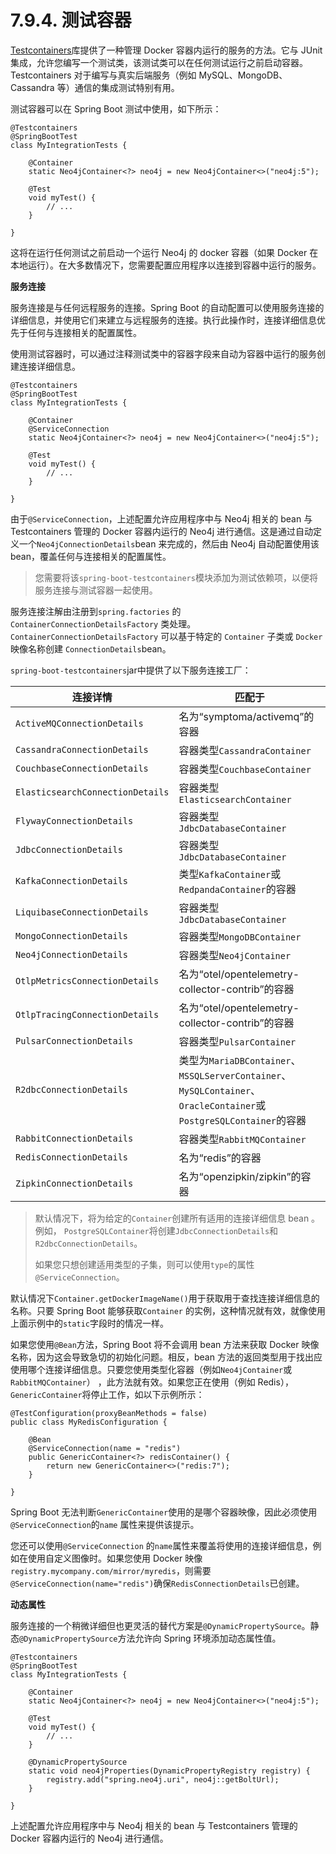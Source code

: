 # 7.9.4. 测试容器

[Testcontainers](https://www.testcontainers.org/)库提供了一种管理 Docker 容器内运行的服务的方法。它与 JUnit 集成，允许您编写一个测试类，该测试类可以在任何测试运行之前启动容器。Testcontainers 对于编写与真实后端服务（例如 MySQL、MongoDB、Cassandra 等）通信的集成测试特别有用。

测试容器可以在 Spring Boot 测试中使用，如下所示：

```
@Testcontainers
@SpringBootTest
class MyIntegrationTests {
​
    @Container
    static Neo4jContainer<?> neo4j = new Neo4jContainer<>("neo4j:5");
​
    @Test
    void myTest() {
        // ...
    }
​
}
```

这将在运行任何测试之前启动一个运行 Neo4j 的 docker 容器（如果 Docker 在本地运行）。在大多数情况下，您需要配置应用程序以连接到容器中运行的服务。

**服务连接**

服务连接是与任何远程服务的连接。Spring Boot 的自动配置可以使用服务连接的详细信息，并使用它们来建立与远程服务的连接。执行此操作时，连接详细信息优先于任何与连接相关的配置属性。

使用测试容器时，可以通过注释测试类中的容器字段来自动为容器中运行的服务创建连接详细信息。

```
@Testcontainers
@SpringBootTest
class MyIntegrationTests {
​
    @Container
    @ServiceConnection
    static Neo4jContainer<?> neo4j = new Neo4jContainer<>("neo4j:5");
​
    @Test
    void myTest() {
        // ...
    }
​
}
```

由于`@ServiceConnection`，上述配置允许应用程序中与 Neo4j 相关的 bean 与 Testcontainers 管理的 Docker 容器内运行的 Neo4j 进行通信。这是通过自动定义一个`Neo4jConnectionDetails`bean 来完成的，然后由 Neo4j 自动配置使用该 bean，覆盖任何与连接相关的配置属性。

> 您需要将该`spring-boot-testcontainers`模块添加为测试依赖项，以便将服务连接与测试容器一起使用。

服务连接注解由注册到`spring.factories` 的 `ContainerConnectionDetailsFactory` 类处理。 `ContainerConnectionDetailsFactory` 可以基于特定的 `Container` 子类或 `Docker` 映像名称创建 `ConnectionDetails`bean。

`spring-boot-testcontainers`jar中提供了以下服务连接工厂：

| 连接详情                             | 匹配于                                                                                                      |
| -------------------------------- | -------------------------------------------------------------------------------------------------------- |
| `ActiveMQConnectionDetails`      | 名为“symptoma/activemq”的容器                                                                                 |
| `CassandraConnectionDetails`     | 容器类型`CassandraContainer`                                                                                 |
| `CouchbaseConnectionDetails`     | 容器类型`CouchbaseContainer`                                                                                 |
| `ElasticsearchConnectionDetails` | 容器类型`ElasticsearchContainer`                                                                             |
| `FlywayConnectionDetails`        | 容器类型`JdbcDatabaseContainer`                                                                              |
| `JdbcConnectionDetails`          | 容器类型`JdbcDatabaseContainer`                                                                              |
| `KafkaConnectionDetails`         | 类型`KafkaContainer`或`RedpandaContainer`的容器                                                                |
| `LiquibaseConnectionDetails`     | 容器类型`JdbcDatabaseContainer`                                                                              |
| `MongoConnectionDetails`         | 容器类型`MongoDBContainer`                                                                                   |
| `Neo4jConnectionDetails`         | 容器类型`Neo4jContainer`                                                                                     |
| `OtlpMetricsConnectionDetails`   | 名为“otel/opentelemetry-collector-contrib”的容器                                                              |
| `OtlpTracingConnectionDetails`   | 名为“otel/opentelemetry-collector-contrib”的容器                                                              |
| `PulsarConnectionDetails`        | 容器类型`PulsarContainer`                                                                                    |
| `R2dbcConnectionDetails`         | 类型为`MariaDBContainer`、`MSSQLServerContainer`、`MySQLContainer`、`OracleContainer`或`PostgreSQLContainer`的容器 |
| `RabbitConnectionDetails`        | 容器类型`RabbitMQContainer`                                                                                  |
| `RedisConnectionDetails`         | 名为“redis”的容器                                                                                             |
| `ZipkinConnectionDetails`        | 名为“openzipkin/zipkin”的容器                                                                                 |

> 默认情况下，将为给定的`Container`创建所有适用的连接详细信息 bean 。例如， `PostgreSQLContainer`将创建`JdbcConnectionDetails`和`R2dbcConnectionDetails`。
>
> 如果您只想创建适用类型的子集，则可以使用`type`的属性`@ServiceConnection`。

默认情况下`Container.getDockerImageName()`用于获取用于查找连接详细信息的名称。只要 Spring Boot 能够获取`Container` 的实例，这种情况就有效，就像使用上面示例中的`static`字段时的情况一样。

如果您使用`@Bean`方法，Spring Boot 将不会调用 bean 方法来获取 Docker 映像名称，因为这会导致急切的初始化问题。相反，bean 方法的返回类型用于找出应使用哪个连接详细信息。只要您使用类型化容器（例如`Neo4jContainer`或 `RabbitMQContainer`） ，此方法就有效。如果您正在使用（例如 Redis），`GenericContainer`将停止工作，如以下示例所示：

```
@TestConfiguration(proxyBeanMethods = false)
public class MyRedisConfiguration {
​
    @Bean
    @ServiceConnection(name = "redis")
    public GenericContainer<?> redisContainer() {
        return new GenericContainer<>("redis:7");
    }
​
}
```

Spring Boot 无法判断`GenericContainer`使用的是哪个容器映像，因此必须使用`@ServiceConnection`的`name` 属性来提供该提示。

您还可以使用`@ServiceConnection` 的`name`属性来覆盖将使用的连接详细信息，例如在使用自定义图像时。如果您使用 Docker 映像`registry.mycompany.com/mirror/myredis`，则需要`@ServiceConnection(name="redis")`确保`RedisConnectionDetails`已创建。

**动态属性**

服务连接的一个稍微详细但也更灵活的替代方案是`@DynamicPropertySource`。静态`@DynamicPropertySource`方法允许向 Spring 环境添加动态属性值。

```
@Testcontainers
@SpringBootTest
class MyIntegrationTests {
​
    @Container
    static Neo4jContainer<?> neo4j = new Neo4jContainer<>("neo4j:5");
​
    @Test
    void myTest() {
        // ...
    }
​
    @DynamicPropertySource
    static void neo4jProperties(DynamicPropertyRegistry registry) {
        registry.add("spring.neo4j.uri", neo4j::getBoltUrl);
    }
​
}
```

上述配置允许应用程序中与 Neo4j 相关的 bean 与 Testcontainers 管理的 Docker 容器内运行的 Neo4j 进行通信。
